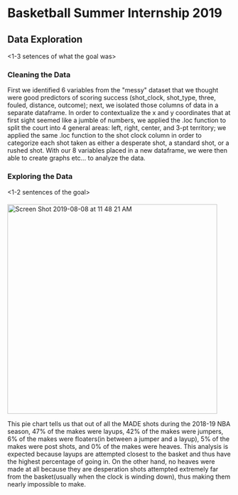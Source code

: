 # Basketball Summer Internship 2019

## Data Exploration
<1-3 setences of what the goal was>

### Cleaning the Data
First we identified 6 variables from the "messy" dataset that we thought were good predictors of scoring success (shot_clock, shot_type, three, fouled, distance, outcome); next, we isolated those columns of data in a separate dataframe. In order to contextualize the x and y coordinates that at first sight seemed like a jumble of numbers, we applied the .loc function to split the court into 4 general areas: left, right, center, and 3-pt territory; we applied the same .loc function to the shot clock column in order to categorize each shot taken as either a desperate shot, a standard shot, or a rushed shot. With our 8 variables placed in a new dataframe, we were then able to create graphs etc... to analyze the data.

### Exploring the Data
<1-2 sentences of the goal>

#### <Shot-Type Based on Made Shots>
<img width="472" alt="Screen Shot 2019-08-08 at 11 48 21 AM" src="https://user-images.githubusercontent.com/51301795/62717780-852b7800-b9d2-11e9-84cf-58dbb1dc7032.png">
  
This pie chart tells us that out of all the MADE shots during the 2018-19 NBA season, 47% of the makes were layups, 42% of the makes were jumpers, 6% of the makes were floaters(in between a jumper and a layup), 5% of the makes were post shots, and 0% of the makes were heaves. This analysis is expected because layups are attempted closest to the basket and thus have the highest percentage of going in. On the other hand, no heaves were made at all because they are desperation shots attempted extremely far from the basket(usually when the clock is winding down), thus making them nearly impossible to make.
